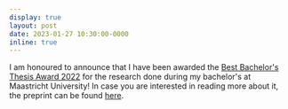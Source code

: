 ```yaml
---
display: true
layout: post
date: 2023-01-27 10:30:00-0000
inline: true
---
```


I am honoured to announce that I have been awarded the [Best Bachelor's Thesis Award 2022](https://www.maastrichtuniversity.nl/lars-quaedvlieg) 
for the research done during my bachelor's at Maastricht University! In case you are interested in reading more about 
it, the preprint can be found [here](./assets/pdf/bsc_thesis.pdf).